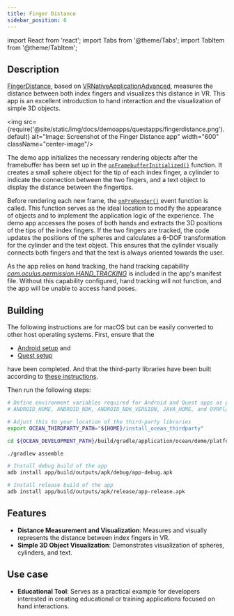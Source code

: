 ```yaml
---
title: Finger Distance
sidebar_position: 6
---
```


import React from 'react';
import Tabs from '@theme/Tabs';
import TabItem from '@theme/TabItem';

## Description

[FingerDistance](https://github.com/facebookresearch/ocean/blob/v1.0.0/impl/application/ocean/demo/platform/meta/quest/openxr/fingerdistance/quest/FingerDistance.cpp), based on [VRNativeApplicationAdvanced](vrnativeapplicationadvanced.md), measures the distance between both index fingers and visualizes this distance in VR. This app is an excellent introduction to hand interaction and the visualization of simple 3D objects.

<img src={require('@site/static/img/docs/demoapps/questapps/fingerdistance.png').default} alt="Image: Screenshot of the Finger Distance app" width="600" className="center-image"/>

The demo app initializes the necessary rendering objects after the framebuffer has been set up in the [`onFramebufferInitialized()`](https://github.com/facebookresearch/ocean/blob/v1.0.0/impl/application/ocean/demo/platform/meta/quest/openxr/fingerdistance/quest/FingerDistance.cpp#L22) function. It creates a small sphere object for the tip of each index finger, a cylinder to indicate the connection between the two fingers, and a text object to display the distance between the fingertips.

Before rendering each new frame, the [`onPreRender()`](https://github.com/facebookresearch/ocean/blob/v1.0.0/impl/application/ocean/demo/platform/meta/quest/openxr/fingerdistance/quest/FingerDistance.cpp#L53) event function is called. This function serves as the ideal location to modify the appearance of objects and to implement the application logic of the experience. The demo app accesses the poses of both hands and extracts the 3D positions of the tips of the index fingers. If the two fingers are tracked, the code updates the positions of the spheres and calculates a 6-DOF transformation for the cylinder and the text object. This ensures that the cylinder visually connects both fingers and that the text is always oriented towards the user.

As the app relies on hand tracking, the hand tracking capability [*com.oculus.permission.HAND_TRACKING*](https://github.com/facebookresearch/ocean/blob/v1.0.0/impl/application/ocean/demo/platform/meta/quest/openxr/fingerdistance/quest/AndroidManifest.xml#L12) is included in the app's manifest file. Without this capability configured, hand tracking will not function, and the app will be unable to access hand poses.


## Building

<Tabs groupId="target-os" queryString>
<TabItem value="quest" label="Quest">
The following instructions are for macOS but can be easily converted to other host operating systems. First, ensure that the

* [Android setup](https://github.com/facebookresearch/ocean/blob/v1.0.0/building_for_android.md#android-setup) and
* [Quest setup](https://github.com/facebookresearch/ocean/blob/v1.0.0/building_for_meta_quest.md#quest-setup)

have been completed. And that the third-party libraries have been built according to [these instructions](https://github.com/facebookresearch/ocean/blob/v1.0.0/building_for_meta_quest.md#2-building-the-third-party-libraries).

Then run the following steps:

```bash
# Define environment variables required for Android and Quest apps as per setup instructions above:
# ANDROID_HOME, ANDROID_NDK, ANDROID_NDK_VERSION, JAVA_HOME, and OVRPlatformSDK_ROOT

# Adjust this to your location of the third-party libraries
export OCEAN_THIRDPARTY_PATH="${HOME}/install_ocean_thirdparty"

cd ${OCEAN_DEVELOPMENT_PATH}/build/gradle/application/ocean/demo/platform/meta/quest/openxr/fingerdistance/quest

./gradlew assemble

# Install debug build of the app
adb install app/build/outputs/apk/debug/app-debug.apk

# Install release build of the app
adb install app/build/outputs/apk/release/app-release.apk
```
</TabItem>
</Tabs>


## Features
 - **Distance Measurement and Visualization**: Measures and visually represents the distance between index fingers in VR.
 - **Simple 3D Object Visualization**: Demonstrates visualization of spheres, cylinders, and text.


## Use case
- **Educational Tool**: Serves as a practical example for developers interested in creating educational or training applications focused on hand interactions.
